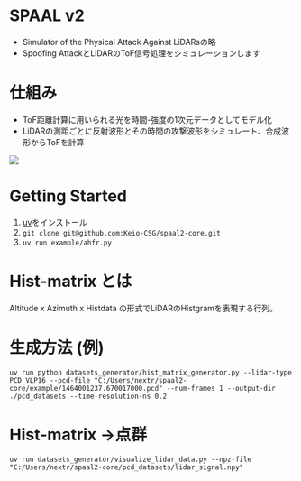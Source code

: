 # SPAAL v2

* Simulator of the Physical Attack Against LiDARsの略
* Spoofing AttackとLiDARのToF信号処理をシミュレーションします

# 仕組み

* ToF距離計算に用いられる光を時間-強度の1次元データとしてモデル化
* LiDARの測距ごとに反射波形とその時間の攻撃波形をシミュレート、合成波形からToFを計算

![](image/2024-05-19-14-20-00.png)


# Getting Started

1. [uv](https://docs.astral.sh/uv/)をインストール
2. `git clone git@github.com:Keio-CSG/spaal2-core.git`
3. `uv run example/ahfr.py`

# Hist-matrix とは
Altitude x Azimuth x Histdata の形式でLiDARのHistgramを表現する行列。

# 生成方法 (例)
```
uv run python datasets_generator/hist_matrix_generator.py --lidar-type PCD_VLP16 --pcd-file "C:/Users/nextr/spaal2-core/example/1464001237.670017000.pcd" --num-frames 1 --output-dir ./pcd_datasets --time-resolution-ns 0.2
```

# Hist-matrix ->点群
```
uv run datasets_generator/visualize_lidar_data.py --npz-file "C:/Users/nextr/spaal2-core/pcd_datasets/lidar_signal.npy"
```